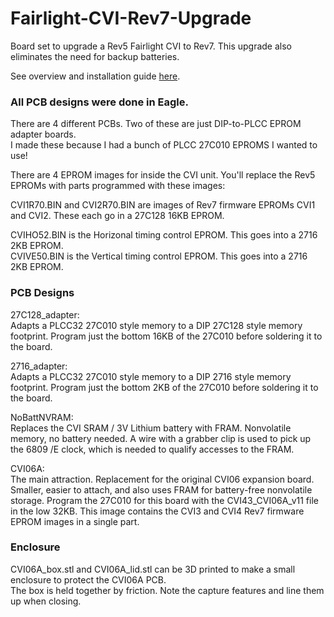# Fairlight-CVI-Rev7-Upgrade
Board set to upgrade a Rev5 Fairlight CVI to Rev7. This upgrade also eliminates the need for backup batteries.

See overview and installation guide [here](https://docs.google.com/document/d/1melksT-DwwU80pforqxVVXWFiSj0hJ2Gdj74KaH-A6M/edit?usp=sharing).

### All PCB designs were done in Eagle.

There are 4 different PCBs. Two of these are just DIP-to-PLCC EPROM adapter boards.</br>
I made these because I had a bunch of PLCC 27C010 EPROMS I wanted to use!

There are 4 EPROM images for inside the CVI unit. You'll replace the Rev5 EPROMs with parts programmed with these images:

CVI1R70.BIN and CVI2R70.BIN are images of Rev7 firmware EPROMs CVI1 and CVI2. These each go in a 27C128 16KB EPROM.

CVIHO52.BIN is the Horizonal timing control EPROM. This goes into a 2716 2KB EPROM.</br>
CVIVE50.BIN is the Vertical timing control EPROM. This goes into a 2716 2KB EPROM.

### PCB Designs

27C128_adapter:</br>
Adapts a PLCC32 27C010 style memory to a DIP 27C128 style memory footprint.
Program just the bottom 16KB of the 27C010 before soldering it to the board.

2716_adapter:</br>
Adapts a PLCC32 27C010 style memory to a DIP 2716 style memory footprint.
Program just the bottom 2KB of the 27C010 before soldering it to the board.

NoBattNVRAM:</br>
Replaces the CVI SRAM / 3V Lithium battery with FRAM. Nonvolatile memory, no battery needed.
A wire with a grabber clip is used to pick up the 6809 /E clock, which is needed to qualify accesses to the FRAM.

CVI06A:</br>
The main attraction. Replacement for the original CVI06 expansion board. Smaller, easier to attach, and also uses FRAM for battery-free nonvolatile storage. Program the 27C010 for this board with the CVI43_CVI06A_v11 file in the low 32KB. This image contains the CVI3 and CVI4 Rev7 firmware EPROM images in a single part.

### Enclosure

CVI06A_box.stl and CVI06A_lid.stl can be 3D printed to make a small enclosure to protect the CVI06A PCB.</br>
The box is held together by friction. Note the capture features and line them up when closing.



